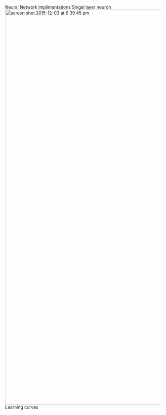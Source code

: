 Neural Network implimentations
Singal layer neuron
<img width="1280" alt="screen shot 2015-12-03 at 6 39 45 pm" src="https://cloud.githubusercontent.com/assets/3313885/11561564/4577c068-99ee-11e5-8597-a72ea54b390a.png">
Learning curves
